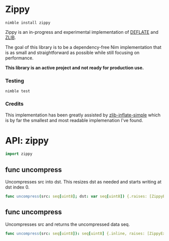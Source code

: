 # Zippy

`nimble install zippy`

Zippy is an in-progress and experimental implementation of [DEFLATE](https://tools.ietf.org/html/rfc1951) and [ZLIB](https://tools.ietf.org/html/rfc1950).

The goal of this library is to be a dependency-free Nim implementation that is as small and straightforward as possible while still focusing on performance.

**This library is an active project and not ready for production use.**

### Testing
`nimble test`

### Credits

This implementation has been greatly assisted by [zlib-inflate-simple](https://github.com/toomuchvoltage/zlib-inflate-simple) which is by far the smallest and most readable implemenation I've found.

# API: zippy

```nim
import zippy
```

## **func** uncompress

Uncompresses src into dst. This resizes dst as needed and starts writing at dst index 0.

```nim
func uncompress(src: seq[uint8]; dst: var seq[uint8]) {.raises: [ZippyException], tags: [].}
```

## **func** uncompress

Uncompresses src and returns the uncompressed data seq.

```nim
func uncompress(src: seq[uint8]): seq[uint8] {.inline, raises: [ZippyException], tags: [].}
```
